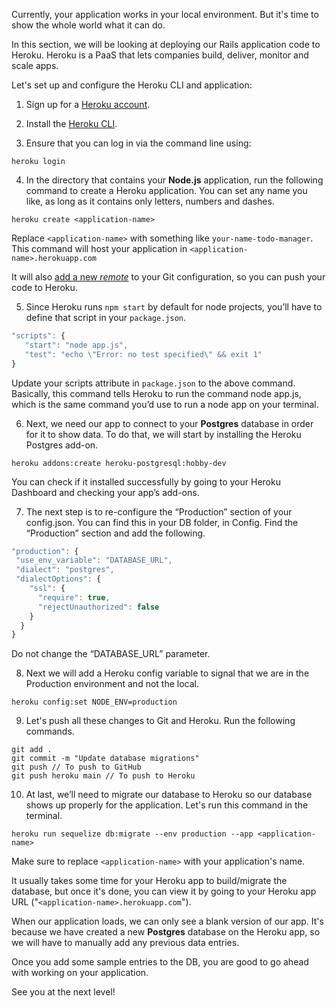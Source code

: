 Currently, your application works in your local environment. But it's time to show the whole world what it can do.

In this section, we will be looking at deploying our Rails application code to Heroku. Heroku is a PaaS that lets companies build, deliver, monitor and scale apps.

Let's set up and configure the Heroku CLI and application:

1. Sign up for a [Heroku account](https://signup.heroku.com/devcenter).

2. Install the [Heroku CLI](https://devcenter.heroku.com/articles/heroku-cli#download-and-install).

3. Ensure that you can log in via the command line using:
```
heroku login
```

4. In the directory that contains your **Node.js** application, run the following command to create a Heroku application. You can set any name you like, as long as it contains only letters, numbers and dashes.
```
heroku create <application-name>
```
Replace `<application-name>` with something like `your-name-todo-manager`. This command will host your application in `<application-name>.herokuapp.com`

It will also [add a new _remote_](https://git-scm.com/book/en/v2/Git-Basics-Working-with-Remotes) to your Git configuration, so you can push your code to Heroku.

5. Since Heroku runs `npm start` by default for node projects, you’ll have to define that script in your `package.json`.
```js
"scripts": {
   "start": "node app.js",
   "test": "echo \"Error: no test specified\" && exit 1"
}
```
Update your scripts attribute in `package.json` to the above command. Basically, this command tells Heroku to run the command node app.js, which is the same command you’d use to run a node app on your terminal.

6. Next, we need our app to connect to your **Postgres** database in order for it to show data. To do that, we will start by installing the Heroku Postgres add-on.
```
heroku addons:create heroku-postgresql:hobby-dev
```
You can check if it installed successfully by going to your Heroku Dashboard and checking your app’s add-ons.

7. The next step is to re-configure the “Production” section of your config.json. You can find this in your DB folder, in Config. Find the “Production” section and add the following.
```js
"production": {
 "use_env_variable": "DATABASE_URL",
 "dialect": "postgres",
 "dialectOptions": {
    "ssl": {
      "require": true,
      "rejectUnauthorized": false
    }
  }
}
```
Do not change the “DATABASE_URL” parameter.

8. Next we will add a Heroku config variable to signal that we are in the Production environment and not the local.
```
heroku config:set NODE_ENV=production
```

9. Let's push all these changes to Git and Heroku. Run the following commands.
```
git add .
git commit -m "Update database migrations"
git push // To push to GitHub
git push heroku main // To push to Heroku
```

10. At last, we’ll need to migrate our database to Heroku so our database shows up properly for the application. Let's run this command in the terminal.
```
heroku run sequelize db:migrate --env production --app <application-name>
```
Make sure to replace `<application-name>` with your application's name.

It usually takes some time for your Heroku app to build/migrate the database, but once it's done, you can view it by going to your Heroku app URL ("`<application-name>.herokuapp.com`").

When our application loads, we can only see a blank version of our app. It's because we have created a new **Postgres** database on the Heroku app, so we will have to manually add any previous data entries.

Once you add some sample entries to the DB, you are good to go ahead with working on your application.

See you at the next level!
